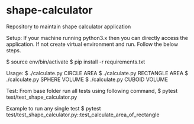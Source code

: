 # shape-calculator
Repository to maintain shape calculator application

Setup:
If your machine running python3.x then you can directly access the application. If not create virtual environment and run. Follow the below steps.

$ source env/bin/activate
$ pip install -r requirements.txt 

Usage:
$ ./calculate.py CIRCLE AREA <RADIUS>
$ ./calculate.py RECTANGLE AREA <LENGTH> <WIDTH>
$ ./calculate.py SPHERE VOLUME <RADIUS>
$ ./calculate.py CUBOID VOLUME <LENGTH> <BREATH> <HEIGHT>

Test:
From base folder run all tests using following command,
$ pytest test/test_shape_calculator.py

Example to run any single test
$ pytest test/test_shape_calculator.py::test_calculate_area_of_rectangle
